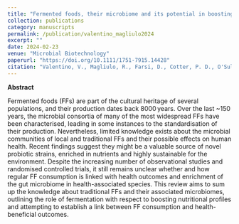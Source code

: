 ```yaml
---
title: "Fermented foods, their microbiome and its potential in boosting human health"
collection: publications
category: manuscripts
permalink: /publication/valentino_magliulo2024
excerpt: ""
date: 2024-02-23
venue: "Microbial Biotechnology"
paperurl: "https://doi.org/10.1111/1751-7915.14428"
citation: "Valentino, V., Magliulo, R., Farsi, D., Cotter, P. D., O'Sullivan, O., Ercolini, D., & De Filippis, F. (2024). Fermented foods, their microbiome and its potential in boosting human health. *Microbial Biotechnology*, 17(2), e14428."
---
```

**Abstract**

Fermented foods (FFs) are part of the cultural heritage of several populations, and their production dates back 8000 years. Over the last ~150 years, the microbial consortia of many of the most widespread FFs have been characterised, leading in some instances to the standardisation of their production. Nevertheless, limited knowledge exists about the microbial communities of local and traditional FFs and their possible effects on human health. Recent findings suggest they might be a valuable source of novel probiotic strains, enriched in nutrients and highly sustainable for the environment. Despite the increasing number of observational studies and randomised controlled trials, it still remains unclear whether and how regular FF consumption is linked with health outcomes and enrichment of the gut microbiome in health-associated species. This review aims to sum up the knowledge about traditional FFs and their associated microbiomes, outlining the role of fermentation with respect to boosting nutritional profiles and attempting to establish a link between FF consumption and health-beneficial outcomes.

